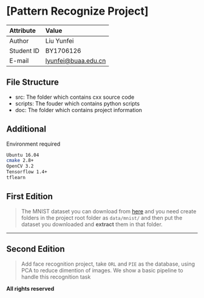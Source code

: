 # [Pattern Recognize Project]
| Attribute  |        Value      |
|:-----------|:------------------|
|  Author    |      Liu Yunfei   |
|Student ID  |      BY1706126    |
|E-mail      |lyunfei@buaa.edu.cn|

## File Structure

* src:   The folder which contains cxx source code
* scripts: The fouder which contains python scripts
* doc:   The folder which contains project information

## Additional
Environment required
```bash
Ubuntu 16.04
cmake 2.8+
OpenCV 3.2
Tensorflow 1.4+
tflearn
```
## First Edition
> The MNIST dataset you can download from [here](http://yann.lecun.com/exdb/mnist/) and you need create folders in the project root folder as `data/mnist/` and then put the dataset you downloaded and **extract** them in that folder. 

- - -
## Second Edition
> Add face recognition project, take `ORL` and `PIE` as the database, using PCA to reduce dimention of images. We show a basic pipeline to handle this recognition task

**All rights reserved**
